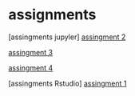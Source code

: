 # assignments
[assingments jupyler]
[assingment 2](https://github.com/lucatielemans/assignments/blob/master/assignment2.ipynb)

[assingment 3](https://github.com/lucatielemans/assignments/blob/master/assignment3.ipynb)

[assingment 4](https://github.com/lucatielemans/assignments/blob/master/assignment4.ipynb)

[assingments Rstudio]
[assingment 1](https://github.com/lucatielemans/assignments/blob/master/graded_assignment_1.Rmd)
